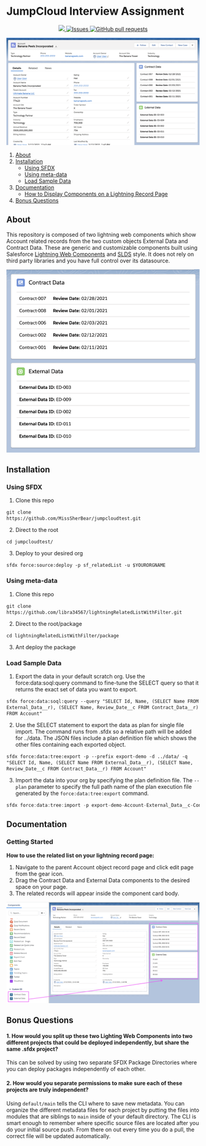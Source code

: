 # JumpCloud Interview Assignment
<p align="center">
    <a href="https://codecov.io/gh/MissSherBear/jumpcloudtest">
      <img src="https://codecov.io/gh/MissSherBear/jumpcloudtest/branch/master/graph/badge.svg" />
    </a>
    <a href="https://github.com/MissSherBear/jumpcloudtest/issues">
      <img alt="Issues" src="https://img.shields.io/github/issues/MissSherBear/jumpcloudtest?color=0088ff" />
    </a>
    <a href="https://github.com/MissSherBear/jumpcloudtest/pulls">
      <img alt="GitHub pull requests" src="https://img.shields.io/github/issues-pr/MissSherBear/jumpcloudtest?color=0088ff" />
    </a>
    </p>

![Alt text](./assets/page.png "Page")

1. [About](#about)
1. [Installation](#installation)
    - [Using SFDX](#using-sfdx)
    - [Using meta-data](using-meta-data)
    - [Load Sample Data](#load-sample-data)
1. [Documentation](#documentation)
    - [How to Display Components on a Lightning Record Page](#getting-started) 
1. [Bonus Questions](#bonus-questions)

## About
This repository is composed of two lightning web components which show Account related records from the two custom objects External Data and Contract Data. These are generic and customizable components built using Salesforce [Lightning Web Components](https://developer.salesforce.com/docs/component-library/documentation/lwc) and [SLDS](https://www.lightningdesignsystem.com/) style.
It does not rely on third party libraries and you have full control over its datasource.

![Alt text](./assets/component.png "component")

## Installation
### Using SFDX
1. Clone this repo
```
git clone 
https://github.com/MissSherBear/jumpcloudtest.git
```
2. Direct to the root
```
cd jumpcloudtest/
```
3. Deploy to your desired org
```
sfdx force:source:deploy -p sf_relatedList -u $YOURORGNAME
```

### Using meta-data
1. Clone this repo
```
git clone https://github.com/libra34567/lightningRelatedListWithFilter.git
```
2. Direct to the root/package
```
cd lightningRelatedListWithFilter/package
```
3. Ant deploy the package

### Load Sample Data
1. Export the data in your default scratch org.
Use the force:data:soql:query command to fine-tune the SELECT query so that it returns the exact set of data you want to export.
```
sfdx force:data:soql:query --query "SELECT Id, Name, (SELECT Name FROM External_Data__r), (SELECT Name, Review_Date__c FROM Contract_Data__r) FROM Account"
```
2. Use the SELECT statement to export the data as plan for single file import. The command runs from .sfdx so a relative path will be added for ../data. The JSON files include a plan definition file which shows the other files containing each exported object.
```
sfdx force:data:tree:export -p --prefix export-demo -d ../data/ -q "SELECT Id, Name, (SELECT Name FROM External_Data__r), (SELECT Name, Review_Date__c FROM Contract_Data__r) FROM Account" 
```
3. Import the data into your org by specifying the plan definition file. The `--plan` parameter to specify the full path name of the plan execution file generated by the `force:data:tree:export` command. 
```c
sfdx force:data:tree:import -p export-demo-Account-External_Data__c-Contract_Data__c-plan.json
```

## Documentation
### Getting Started 
<b>How to use the related list on your lightning record page:</b>
1. Navigate to the parent Account object record page and click edit page from the gear icon.
2. Drag the Contract Data and External Data components to the desired space on your page.
3. The related records will appear inside the component card body.

![Alt text](./assets/edit.png "Edit")

## Bonus Questions
#### 1. <b>How would you split up these two Lighting Web Components into two different projects that could be deployed independently, but share the same .sfdx project?</b> 
This can be solved by using two separate SFDX Package Directories where you can deploy packages independently of each other.<br> 
#### 2. <b>How would you separate permissions to make sure each of these projects are truly independent?</b>
Using `default/main` tells the CLI where to save new metadata. You can organize the different metadata files for each project by putting the files into modules that are siblings to `main` inside of your default directory. The CLI is smart enough to remember where specific source files are located after you do your initial source push. From there on out every time you do a pull, the correct file will be updated automatically.

